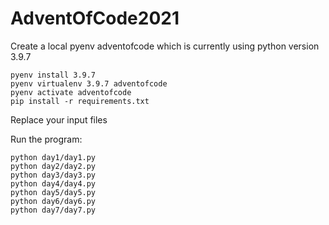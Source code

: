 # AdventOfCode2021

Create a local pyenv adventofcode which is currently using python version 3.9.7
```
pyenv install 3.9.7
pyenv virtualenv 3.9.7 adventofcode
pyenv activate adventofcode
pip install -r requirements.txt
```

Replace your input files

Run the program:
```shell
python day1/day1.py
python day2/day2.py
python day3/day3.py
python day4/day4.py
python day5/day5.py
python day6/day6.py
python day7/day7.py
```